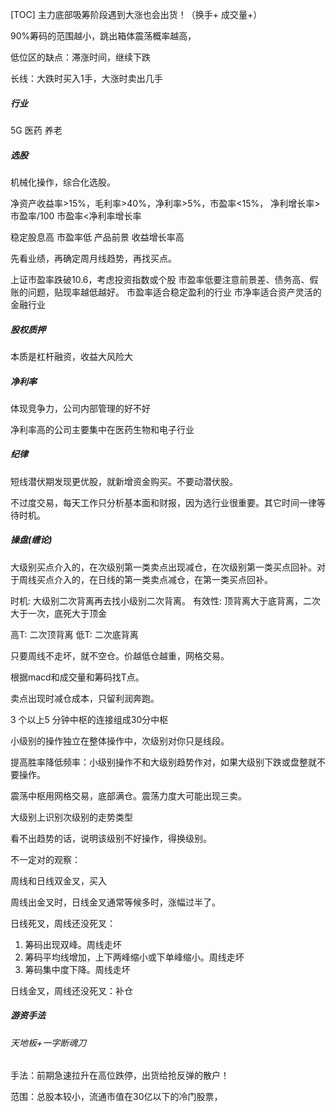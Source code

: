 [TOC]
主力底部吸筹阶段遇到大涨也会出货！（换手+ 成交量+）

90%筹码的范围越小，跳出箱体震荡概率越高，

低位区的缺点：滞涨时间，继续下跌

长线：大跌时买入1手，大涨时卖出几手



##### 行业

5G 医药 养老 

##### 选股

机械化操作，综合化选股。

净资产收益率>15%，毛利率>40%，净利率>5%，市盈率<15%， 净利增长率>市盈率/100 市盈率<净利率增长率

稳定股息高 市盈率低 产品前景 收益增长率高

先看业绩，再确定周月线趋势，再找买点。

上证市盈率跌破10.6，考虑投资指数或个股
市盈率低要注意前景差、债务高、假账的问题，贴现率越低越好。
市盈率适合稳定盈利的行业
市净率适合资产灵活的金融行业

##### 股权质押

本质是杠杆融资，收益大风险大

##### 净利率

体现竞争力，公司内部管理的好不好

净利率高的公司主要集中在医药生物和电子行业

##### 纪律

短线潜伏期发现更优股，就新增资金购买。不要动潜伏股。

不过度交易，每天工作只分析基本面和财报，因为选行业很重要。其它时间一律等待时机。

##### 操盘(缠论)

大级别买点介入的，在次级别第一类卖点出现减仓，在次级别第一类买点回补。对于周线买点介入的，在日线的第一类卖点减仓，在第一类买点回补。

时机: 大级别二次背离再去找小级别二次背离。
有效性: 顶背离大于底背离，二次大于一次，底死大于顶金

高T: 二次顶背离
低T: 二次底背离

只要周线不走坏，就不空仓。价越低仓越重，网格交易。

根据macd和成交量和筹码找T点。

卖点出现时减仓成本，只留利润奔跑。

3 个以上5 分钟中枢的连接组成30分中枢

小级别的操作独立在整体操作中，次级别对你只是线段。

提高胜率降低频率：小级别操作不和大级别趋势作对，如果大级别下跌或盘整就不要操作。

震荡中枢用网格交易，底部满仓。震荡力度大可能出现三卖。

大级别上识别次级别的走势类型

看不出趋势的话，说明该级别不好操作，得换级别。

不一定对的观察：

周线和日线双金叉，买入

周线出金叉时，日线金叉通常等候多时，涨幅过半了。

日线死叉，周线还没死叉：

1. 筹码出现双峰。周线走坏
2. 筹码平均线增加，上下两峰缩小或下单峰缩小。周线走坏
3. 筹码集中度下降。周线走坏

日线金叉，周线还没死叉：补仓

##### 游资手法

###### 天地板+一字断魂刀

手法：前期急速拉升在高位跌停，出货给抢反弹的散户！

范围：总股本较小，流通市值在30亿以下的冷门股票，